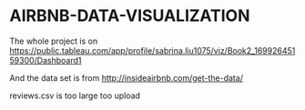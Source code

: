 # AIRBNB-DATA-VISUALIZATION

The whole project is on
https://public.tableau.com/app/profile/sabrina.liu1075/viz/Book2_16992645159300/Dashboard1

And the data set is from
http://insideairbnb.com/get-the-data/

reviews.csv is too large too upload
